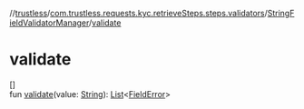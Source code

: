 //[trustless](../../../index.md)/[com.trustless.requests.kyc.retrieveSteps.steps.validators](../index.md)/[StringFieldValidatorManager](index.md)/[validate](validate.md)

# validate

[]\
fun [validate](validate.md)(value: [String](https://kotlinlang.org/api/latest/jvm/stdlib/kotlin/-string/index.html)): [List](https://kotlinlang.org/api/latest/jvm/stdlib/kotlin.collections/-list/index.html)&lt;[FieldError](../../com.trustless.requests.kyc.retrieveSteps.steps.fields/-field-error/index.md)&gt;
